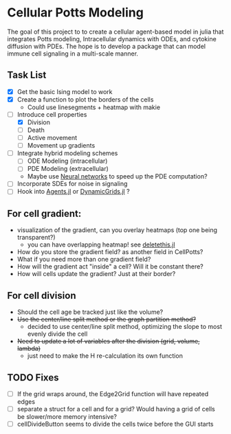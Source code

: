 # Cellular Potts Modeling 

The goal of this project to to create a cellular agent-based model in julia that integrates Potts modeling, Intracellular dynamics with ODEs, and cytokine diffusion with PDEs. The hope is to develop a package that can model immune cell signaling in a multi-scale manner.



## Task List

- [x] Get the basic Ising model to work
- [x] Create a function to plot the borders of the cells
  - Could use linesegments + heatmap with makie
- [ ] Introduce cell properties
  - [x] Division
  - [ ] Death
  - [ ] Active movement
  - [ ] Movement up gradients
- [ ] Integrate hybrid modeling schemes
  - [ ] ODE Modeling (intracellular)
  - [ ] PDE Modeling (extracellular)
  - Maybe use [Neural networks](https://github.com/SciML/NeuralPDE.jl) to speed up the PDE computation?
- [ ] Incorporate SDEs for noise in signaling
- [ ] Hook into [Agents.jl](https://github.com/JuliaDynamics/Agents.jl) or [DynamicGrids.jl](https://github.com/cesaraustralia/DynamicGrids.jl) ?

## For cell gradient:

- visualization of the gradient, can you overlay heatmaps (top one being transparent?)
  - you can have overlapping heatmap! see [deletethis.jl](./src/deletethis.jl)
- How do you store the gradient field? as another field in CellPotts?
- What if you need more than one gradient field?
- How will the gradient act "inside" a cell? Will it be constant there?
- How will cells update the gradient? Just at their border?

## For cell division

  - Should the cell age be tracked just like the volume?
  - ~~Use the center/line split method or the graph partition method?~~ 
      - decided to use center/line split method, optimizing the slope to most evenly divide the cell
  - ~~Need to update a lot of variables after the division (grid, volume, lambda)~~ 
      - just need to make the H re-calculation its own function

## TODO Fixes

- [ ] If the grid wraps around, the Edge2Grid function will have repeated edges
- [ ] separate a struct for a cell and for a grid? Would having a grid of cells be slower/more memory intensive?
- [ ] cellDivideButton seems to divide the cells twice before the GUI starts